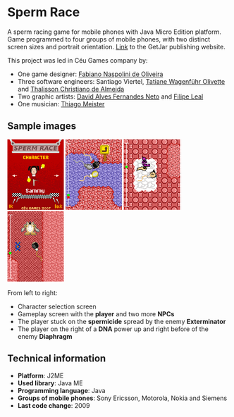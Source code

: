 # Sperm Race

A sperm racing game for mobile phones with Java Micro Edition platform.
Game programmed to four groups of mobile phones, with two distinct screen sizes and portrait orientation.
[Link](https://www.getjar.com/categories/adult-apps/games/Sperm-Race-28415) to the GetJar publishing website.

This project was led in Céu Games company by:
- One game designer: [Fabiano Naspolini de Oliveira](https://www.fabricadejogos.net)
- Three software engineers: Santiago Viertel, [Tatiane Wagenführ Olivette](http://lattes.cnpq.br/4289908552981620) and [Thalisson Christiano de Almeida](https://github.com/thalisson-ca)
- Two graphic artists: [David Alves Fernandes Neto](https://www.deviantart.com/davidneto) and [Filipe Leal](https://filipegamedev.itch.io)
- One musician: [Thiago Meister](https://instagram.com/thiagomeister86)


## Sample images

![Character selection screen](SampleImages/CharacterSelectionScreen.png)
![Gameplay screen](SampleImages/GameplayScreen1.png)
![Gameplay screen](SampleImages/GameplayScreen2.png)
![Gameplay screen](SampleImages/GameplayScreen3.png)

From left to right:
- Character selection screen
- Gameplay screen with the __player__ and two more __NPCs__
- The player stuck on the __spermicide__ spread by the enemy __Exterminator__
- The player on the right of a __DNA__ power up and right before of the enemy __Diaphragm__


## Technical information

- __Platform__: J2ME
- __Used library__: Java ME
- __Programming language__: Java
- __Groups of mobile phones__: Sony Ericsson, Motorola, Nokia and Siemens
- __Last code change__: 2009
